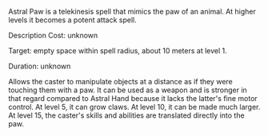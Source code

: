 Astral Paw is a telekinesis spell that mimics the paw of an animal. At higher levels it becomes a potent attack spell.

Description
Cost: unknown

Target: empty space within spell radius, about 10 meters at level 1.

Duration: unknown

Allows the caster to manipulate objects at a distance as if they were touching them with a paw. It can be used as a weapon and is stronger in that regard compared to Astral Hand because it lacks the latter's fine motor control. At level 5, it can grow claws. At level 10, it can be made much larger. At level 15, the caster's skills and abilities are translated directly into the paw.
